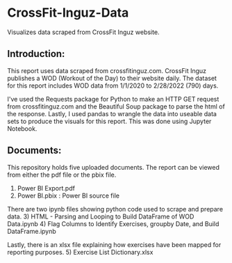 # CrossFit-Inguz-Data
Visualizes data scraped from CrossFit Inguz website.

## Introduction:

This report uses data scraped from crossfitinguz.com. CrossFit Inguz publishes a WOD (Workout of the Day) to their website daily. The dataset for this report includes WOD data from 1/1/2020 to 2/28/2022 (790) days.


I've used the Requests package for Python to make an HTTP GET request from crossfitinguz.com and the Beautiful Soup package to parse the html of the response. Lastly, I used pandas to wrangle the data into useable data sets to produce the visuals for this report. This was done using Jupyter Notebook.

## Documents:

This repository holds five uploaded documents. 
The report can be viewed from either the pdf file or the pbix file. 
1) Power BI Export.pdf 
2) Power BI.pbix : Power BI source file

There are two ipynb files showing python code used to scrape and prepare data.
3) HTML - Parsing and Looping to Build DataFrame of WOD Data.ipynb
4) Flag Columns to Identify Exercises, groupby Date, and Build DataFrame.ipynb

Lastly, there is an xlsx file explaining how exercises have been mapped for reporting purposes. 
5)  Exercise List Dictionary.xlsx
